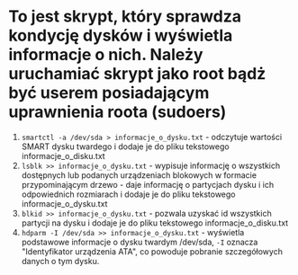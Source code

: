 # To jest skrypt, który sprawdza kondycję dysków i wyświetla informacje o nich. Należy uruchamiać skrypt jako root bądż być userem posiadającym uprawnienia roota (sudoers)  

1. `smartctl -a /dev/sda > informacje_o_dysku.txt` - odczytuje wartości SMART dysku twardego i dodaje je do pliku tekstowego informacje_o_disku.txt
2. `lsblk >> informacje_o_dysku.txt` - wypisuje informację o wszystkich dostępnych lub podanych urządzeniach blokowych w formacie przypominającym drzewo - daje informację o partycjach dysku i ich odpowiednich rozmiarach i dodaje je do pliku tekstowego informacje_o_dysku.txt
3. `blkid >> informacje_o_dysku.txt` - pozwala uzyskać id wszystkich partycji na dysku i dodaje je do pliku tekstowego informacje_o_disku.txt
4. `hdparm -I /dev/sda >> informacje_o_dysku.txt` - wyświetla podstawowe informacje o dysku twardym /dev/sda, `-I` oznacza "Identyfikator urządzenia ATA", co powoduje pobranie szczegółowych danych o tym dysku.